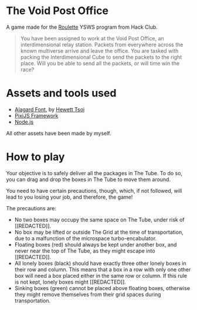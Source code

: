 # The Void Post Office
A game made for the [Roulette](https://roulette.hackclub.com) YSWS program from
Hack Club.

> You have been assigned to work at the Void Post Office, an interdimensional relay
  station. Packets from everywhere across the known multiverse arrive and leave the
  office. You are tasked with packing the Interdimensional Cube to send the packets
  to the right place. Will you be able to send all the packets, or will time win
  the race?

# Assets and tools used
- [Alagard Font](https://www.dafont.com/alagard.font), by
  [Hewett Tsoi](https://www.dafont.com/hewett-tsoi.d4888)
- [PixiJS Framework](https://pixijs.com/)
- [Node.js](https://nodejs.org)

All other assets have been made by myself.

# How to play
Your objective is to safely deliver all the packages in The Tube. To do so, you
can drag and drop the boxes in The Tube to move them around.

You need to have certain precautions, though, which, if not followed, will lead to
you losing your job, and therefore, the game!

The precautions are:

- No two boxes may occupy the same space on The Tube, under risk of [[REDACTED]].
- No box may be lifted or outside The Grid at the time of transportation, due to a
  malfunction of the microspace turbo-encabulator.
- Floating boxes (red) should always be kept under another box, and never near the
  top of The Tube, as they might escape into [[REDACTED]].
- All lonely boxes (black) should have exactly three other lonely boxes in their
  row and column. This means that a box in a row with only one other box will
  need a box placed either in the same row or column. If this rule is not kept,
  lonely boxes might [[REDACTED]].
- Sinking boxes (green) cannot be placed above floating boxes, otherwise they might
  remove themselves from their grid spaces during transportation.